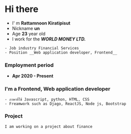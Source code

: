 # Hi there 
- I' m __Rattamnoon Kiratipisut__
- Nickname  __un__
- Age __23__ year old
- I work for the ___WORLD MONEY LTD.___
 ```
- Job industry Financial Services
- Position __Web application developer, Frontend__ 
 ```

### Employment period
- __Apr 2020 - Present__

### I'm a Frontend, Web application developer
```
- ภาษาที่ใช้ Javascript, python, HTML, CSS
- Freamwork such as Djago, ReactJS, Node js, Bootstrap  
``` 

### Project
```
I am working on a project about finance
``` 

